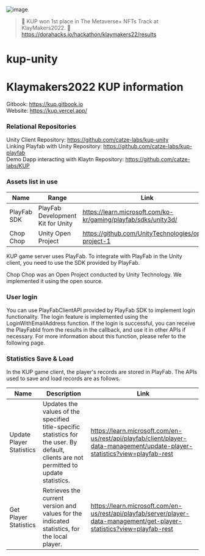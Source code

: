 ![image](https://user-images.githubusercontent.com/65929678/202863644-a3d8c0fb-a2d9-400c-8928-2ad47cb6871a.png)

> 🎉 KUP won 1st place in The Metaverse+ NFTs Track at KlayMakers2022. 🎉  
> https://dorahacks.io/hackathon/klaymakers22/results

# kup-unity

# Klaymakers2022 KUP information <br/>
Gitbook: https://kup.gitbook.io <br/>
Website: https://kup.vercel.app/ <br/>

### **Relational Repositories**<br/>
Unity Client Repository: https://github.com/catze-labs/kup-unity<br/>
Linking Playfab with Unity Repository: https://github.com/catze-labs/kup-playfab<br/>
Demo Dapp interacting with Klaytn Repository: https://github.com/catze-labs/KUP<br/>

### Assets list in use

| Name | Range | Link |
| --- | --- | --- |
| PlayFab SDK | PlayFab Development Kit for Unity | https://learn.microsoft.com/ko-kr/gaming/playfab/sdks/unity3d/ |
| Chop Chop | Unity Open Project | https://github.com/UnityTechnologies/open-project-1 |

KUP game server uses PlayFab. To integrate with PlayFab in the Unity client, you need to use the SDK provided by PlayFab. 

Chop Chop was an Open Project conducted by Unity Technology. We implemented it using the open source.

### User login

You can use PlayFabClientAPI provided by PlayFab SDK to implement login functionality. The login feature is implemented using the LoginWithEmailAddress function. If the login is successful, you can receive the PlayFabId from the results in the callback, and use it in other APIs if necessary. For more information about this function, please refer to the following page.

### Statistics Save & Load

In the KUP game client, the player's records are stored in PlayFab. The APIs used to save and load records are as follows.

| Name | Description | Link |
| --- | --- | --- |
| Update Player Statistics | Updates the values of the specified title-specific statistics for the user. By default, clients are not permitted to update statistics. | https://learn.microsoft.com/en-us/rest/api/playfab/client/player-data-management/update-player-statistics?view=playfab-rest |
| Get Player Statistics | Retrieves the current version and values for the indicated statistics, for the local player. | https://learn.microsoft.com/en-us/rest/api/playfab/server/player-data-management/get-player-statistics?view=playfab-rest |
